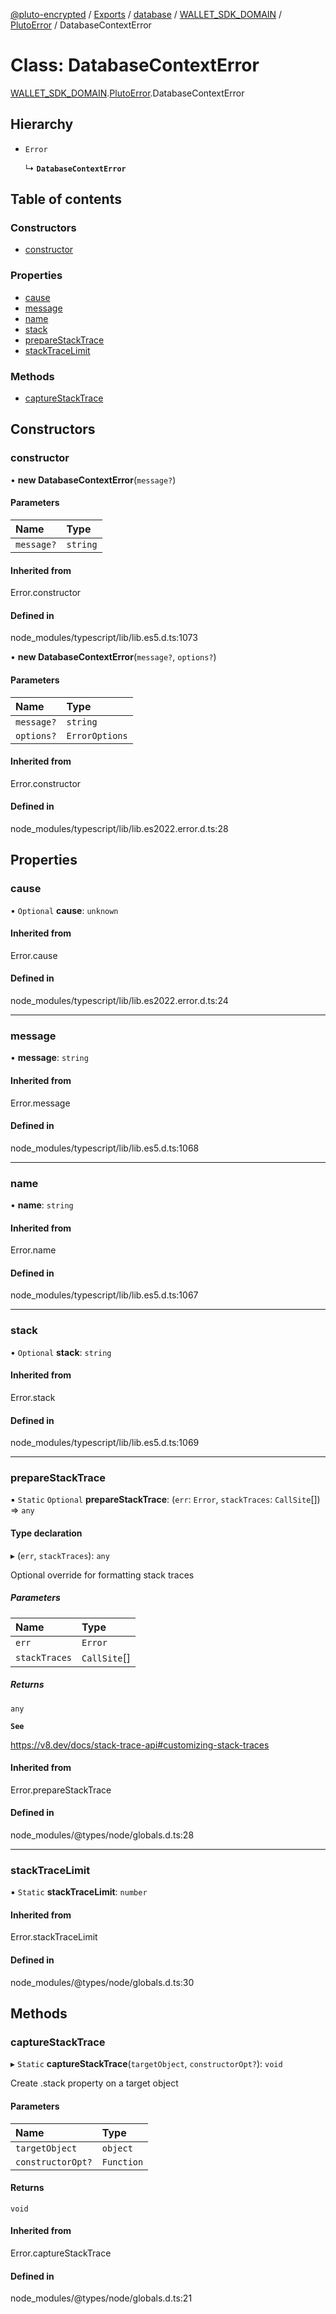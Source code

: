 [@pluto-encrypted](../README.md) / [Exports](../modules.md) / [database](../modules/database.md) / [WALLET\_SDK\_DOMAIN](../modules/database.WALLET_SDK_DOMAIN.md) / [PlutoError](../modules/database.WALLET_SDK_DOMAIN.PlutoError.md) / DatabaseContextError

# Class: DatabaseContextError

[WALLET\_SDK\_DOMAIN](../modules/database.WALLET_SDK_DOMAIN.md).[PlutoError](../modules/database.WALLET_SDK_DOMAIN.PlutoError.md).DatabaseContextError

## Hierarchy

- `Error`

  ↳ **`DatabaseContextError`**

## Table of contents

### Constructors

- [constructor](database.WALLET_SDK_DOMAIN.PlutoError.DatabaseContextError.md#constructor)

### Properties

- [cause](database.WALLET_SDK_DOMAIN.PlutoError.DatabaseContextError.md#cause)
- [message](database.WALLET_SDK_DOMAIN.PlutoError.DatabaseContextError.md#message)
- [name](database.WALLET_SDK_DOMAIN.PlutoError.DatabaseContextError.md#name)
- [stack](database.WALLET_SDK_DOMAIN.PlutoError.DatabaseContextError.md#stack)
- [prepareStackTrace](database.WALLET_SDK_DOMAIN.PlutoError.DatabaseContextError.md#preparestacktrace)
- [stackTraceLimit](database.WALLET_SDK_DOMAIN.PlutoError.DatabaseContextError.md#stacktracelimit)

### Methods

- [captureStackTrace](database.WALLET_SDK_DOMAIN.PlutoError.DatabaseContextError.md#capturestacktrace)

## Constructors

### constructor

• **new DatabaseContextError**(`message?`)

#### Parameters

| Name | Type |
| :------ | :------ |
| `message?` | `string` |

#### Inherited from

Error.constructor

#### Defined in

node_modules/typescript/lib/lib.es5.d.ts:1073

• **new DatabaseContextError**(`message?`, `options?`)

#### Parameters

| Name | Type |
| :------ | :------ |
| `message?` | `string` |
| `options?` | `ErrorOptions` |

#### Inherited from

Error.constructor

#### Defined in

node_modules/typescript/lib/lib.es2022.error.d.ts:28

## Properties

### cause

• `Optional` **cause**: `unknown`

#### Inherited from

Error.cause

#### Defined in

node_modules/typescript/lib/lib.es2022.error.d.ts:24

___

### message

• **message**: `string`

#### Inherited from

Error.message

#### Defined in

node_modules/typescript/lib/lib.es5.d.ts:1068

___

### name

• **name**: `string`

#### Inherited from

Error.name

#### Defined in

node_modules/typescript/lib/lib.es5.d.ts:1067

___

### stack

• `Optional` **stack**: `string`

#### Inherited from

Error.stack

#### Defined in

node_modules/typescript/lib/lib.es5.d.ts:1069

___

### prepareStackTrace

▪ `Static` `Optional` **prepareStackTrace**: (`err`: `Error`, `stackTraces`: `CallSite`[]) => `any`

#### Type declaration

▸ (`err`, `stackTraces`): `any`

Optional override for formatting stack traces

##### Parameters

| Name | Type |
| :------ | :------ |
| `err` | `Error` |
| `stackTraces` | `CallSite`[] |

##### Returns

`any`

**`See`**

https://v8.dev/docs/stack-trace-api#customizing-stack-traces

#### Inherited from

Error.prepareStackTrace

#### Defined in

node_modules/@types/node/globals.d.ts:28

___

### stackTraceLimit

▪ `Static` **stackTraceLimit**: `number`

#### Inherited from

Error.stackTraceLimit

#### Defined in

node_modules/@types/node/globals.d.ts:30

## Methods

### captureStackTrace

▸ `Static` **captureStackTrace**(`targetObject`, `constructorOpt?`): `void`

Create .stack property on a target object

#### Parameters

| Name | Type |
| :------ | :------ |
| `targetObject` | `object` |
| `constructorOpt?` | `Function` |

#### Returns

`void`

#### Inherited from

Error.captureStackTrace

#### Defined in

node_modules/@types/node/globals.d.ts:21
